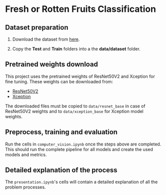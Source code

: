# Fresh or Rotten Fruits Classification

## Dataset preparation

1. Download the dataset from [here](https://share.natasquad.com/index.php/s/D2BHJSt5nY3idPd).

2. Copy the **Test** and **Train** folders into a the **data/dataset** folder.

## Pretrained weights download

This project uses the pretrained weights of ResNet50V2 and Xception for fine tuning.
These weights can be downloaded from:

- [ResNet50V2](https://storage.googleapis.com/tensorflow/keras-applications/resnet/resnet50v2_weights_tf_dim_ordering_tf_kernels_notop.h5)
- [Xception](https://storage.googleapis.com/tensorflow/keras-applications/xception/xception_weights_tf_dim_ordering_tf_kernels_notop.h5)

The downloaded files must be copied to `data/resnet_base` in case of ResNet50V2 weights and to `data/xception_base` for Xception model weights.

## Preprocess, training and evaluation

Run the cells in `computer_vision.ipynb` once the steps above are completed. This should run the complete pipeline for all models and create the used models and metrics.

## Detailed explanation of the process

The `presentation.ipynb`'s cells will contain a detailed explanation of all the problem processes.  
